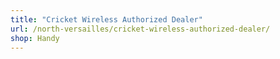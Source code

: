 ```yaml
---
title: "Cricket Wireless Authorized Dealer"
url: /north-versailles/cricket-wireless-authorized-dealer/
shop: Handy
---
```

